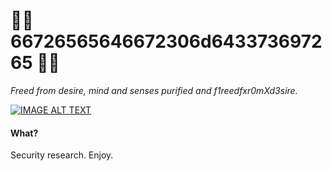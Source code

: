 # 🥷🏻  66726565646672306d643373697265 🥷🏻

_Freed from desire, mind and senses purified and f1reedfxr0mXd3sire._


[![IMAGE ALT TEXT](http://img.youtube.com/vi/p3l7fgvrEKM/0.jpg)](http://www.youtube.com/watch?v=p3l7fgvrEKM "?")


#### What?
Security research. Enjoy.
